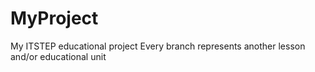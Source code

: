 # MyProject
My ITSTEP educational project
Every branch represents another lesson and/or educational unit
